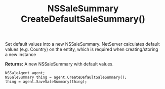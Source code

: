 ﻿---
uid: crmscript_ref_NSSaleAgent_CreateDefaultSaleSummary
title: NSSaleSummary CreateDefaultSaleSummary()
intellisense: NSSaleAgent.CreateDefaultSaleSummary
keywords: NSSaleAgent, CreateDefaultSaleSummary
so.topic: reference
---
	  
Set default values into a new NSSaleSummary.
NetServer calculates default values (e.g. Country) on the entity, which is required when creating/storing a new instance
	  
**Returns:** A new NSSaleSummary with default values.

```crmscript
NSSaleAgent agent;
NSSaleSummary thing = agent.CreateDefaultSaleSummary();
thing = agent.SaveSaleSummary(thing);
```

